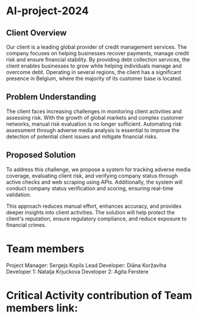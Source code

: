 # AI-project-2024

## Client Overview

Our client is a leading global provider of credit management services. The company focuses on helping businesses recover payments, manage credit risk and ensure financial stability. By providing debt collection services, the client enables businesses to grow while helping individuals manage and overcome debt. Operating in several regions, the client has a significant presence in Belgium, where the majority of its customer base is located.

## Problem Understanding

The client faces increasing challenges in monitoring client activities and assessing risk. With the growth of global markets and complex customer networks, manual risk evaluation is no longer sufficient. Automating risk assessment through adverse media analysis is essential to improve the detection of potential client issues and mitigate financial risks.


## Proposed Solution

To address this challenge, we propose a system for tracking adverse media coverage, evaluating client risk, and verifying company status through active checks and web scraping using APIs. Additionally, the system will conduct company status verification and scoring, ensuring real-time validation. 

This approach reduces manual effort, enhances accuracy, and provides deeper insights into client activities. The solution will help protect the client's reputation, ensure regulatory compliance, and reduce exposure to financial crimes.

# Team members
Project Manager: Sergejs Kopils 
Lead Developer:  Diāna Koržaviha
Developer 1: Natalja Krjuckova
Developer 2: Agita Ferstere

# Critical Activity contribution of Team members link:
